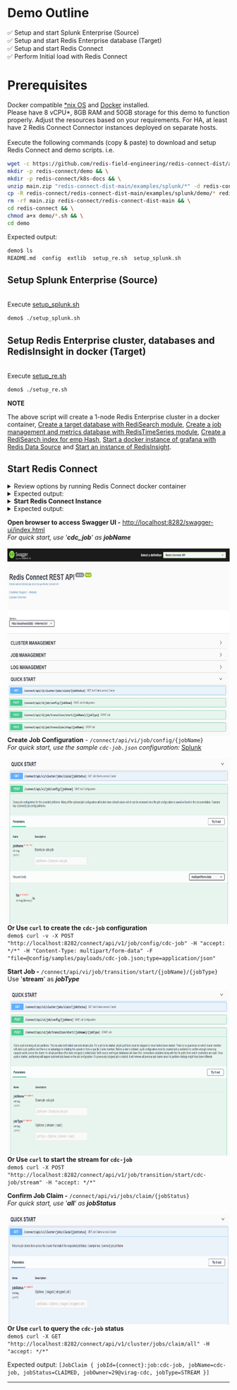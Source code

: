 # Demo Outline
:white_check_mark: Setup and start Splunk Enterprise (Source)<br>
:white_check_mark: Setup and start Redis Enterprise database (Target)<br>
:white_check_mark: Setup and start Redis Connect<br>
:white_check_mark: Perform Initial load with Redis Connect<br>

# Prerequisites
Docker compatible [*nix OS](https://en.wikipedia.org/wiki/Unix-like) and [Docker](https://docs.docker.com/get-docker) installed.
<br>Please have 8 vCPU*, 8GB RAM and 50GB storage for this demo to function properly. Adjust the resources based on your requirements. For HA, at least have 2 Redis Connect Connector instances deployed on separate hosts.</br>
<br>Execute the following commands (copy & paste) to download and setup Redis Connect and demo scripts.
i.e.</br>

```bash
wget -c https://github.com/redis-field-engineering/redis-connect-dist/archive/main.zip && \
mkdir -p redis-connect/demo && \
mkdir -p redis-connect/k8s-docs && \
unzip main.zip "redis-connect-dist-main/examples/splunk/*" -d redis-connect && \
cp -R redis-connect/redis-connect-dist-main/examples/splunk/demo/* redis-connect/demo && \
rm -rf main.zip redis-connect/redis-connect-dist-main && \
cd redis-connect && \
chmod a+x demo/*.sh && \
cd demo
```

Expected output:
```bash
demo$ ls
README.md  config  extlib  setup_re.sh  setup_splunk.sh
```

## Setup Splunk Enterprise (Source)
<br>Execute [setup_splunk.sh](setup_splunk.sh)</br>
```bash
demo$ ./setup_splunk.sh
```

## Setup Redis Enterprise cluster, databases and RedisInsight in docker (Target)
<br>Execute [setup_re.sh](setup_re.sh)</br>
```bash
demo$ ./setup_re.sh
```
**NOTE**

The above script will create a 1-node Redis Enterprise cluster in a docker container, [Create a target database with RediSearch module](https://docs.redislabs.com/latest/modules/add-module-to-database/), [Create a job management and metrics database with RedisTimeSeries module](https://docs.redislabs.com/latest/modules/add-module-to-database/), [Create a RediSearch index for emp Hash](https://redislabs.com/blog/getting-started-with-redisearch-2-0/), [Start a docker instance of grafana with Redis Data Source](https://redisgrafana.github.io/) and [Start an instance of RedisInsight](https://docs.redislabs.com/latest/ri/installing/install-docker/).

## Start Redis Connect

<details><summary>Review options by running Redis Connect docker container </summary>
<p>

```bash
demo$ docker run \
-it --rm --privileged=true \
--name redis-connect-$(hostname) \
-v $(pwd)/config:/opt/redislabs/redis-connect/config \
-v $(pwd)/config/samples/credentials:/opt/redislabs/redis-connect/config/samples/credentials \
--net host \
redislabs/redis-connect:0.9.5.5-rc1
```

</p>
</details>

<details><summary>Expected output:</summary>
<p>

```bash
-------------------------------
Redis Connect startup script.
*******************************
Please ensure that these environment variables are correctly mapped before executing start and cli options. They can also be found in /opt/redislabs/redis-connect/bin/redisconnect.conf
Example environment variables and volume mapping for docker based deployments
-e REDISCONNECT_JOB_MANAGER_CONFIG_PATH=/opt/redislabs/redis-connect/config/jobmanager.properties [OPTIONAL]
-e REDISCONNECT_LOGBACK_CONFIG=/opt/redislabs/redis-connect/config/logback.xml [OPTIONAL]
-e REDISCONNECT_JAVA_OPTIONS=-Xms1g -Xmx2g [OPTIONAL]
-e REDISCONNECT_EXTLIB_DIR=/opt/redislabs/redis-connect/extlib [OPTIONAL]
-v <HOST_PATH_TO_JOB_MANAGER_PROPERTIES>:/opt/redislabs/redis-connect/config
-v <HOST_PATH_TO_CREDENTIALS>:/opt/redislabs/redis-connect/config/samples/credentials
-v <HOST_PATH_TO_EXTLIB>:/opt/redislabs/redis-connect/extlib [OPTIONAL]
-p 8282:8282

Usage: [-h|cli|start]
options:
-h: Print this help message and exit.
-v: Print version.
cli: init Redis Connect CLI
start: init Redis Connect Instance (Cluster Member)
-------------------------------
```

</p>
</details>

<details><summary><b>Start Redis Connect Instance</b></summary>
<p>

```bash
docker run \
-it --rm --privileged=true \
--name redis-connect-$(hostname) \
-v $(pwd)/config:/opt/redislabs/redis-connect/config \
-v $(pwd)/extlib:/opt/redislabs/redis-connect/extlib \
--net host \
redislabs/redis-connect:0.9.5.5-rc1 start
```

</p>
</details>

<details><summary>Expected output:</summary>
<p>

```bash
-------------------------------
Starting redis-connect v0.9.5.5 Instance using JAVA 11.0.15 on virag-cdc started by root in /opt/redislabs/redis-connect/bin
Loading redis-connect Instance configuration from /opt/redislabs/redis-connect/config/jobmanager.properties
Instance classpath /opt/redislabs/redis-connect/lib/*:/opt/redislabs/redis-connect/extlib/*
23:32:54.102 [main] INFO  redis-connect-manager - ----------------------------------------------------------------------------------------------------------------------------
  /#######                  /## /##          	  /######                                                      /##
 | ##__  ##                | ## |__/          	 /##__  ##                                                    | ##
 | ##  \ ##  /######   /####### /##  /#######	| ##  \__/  /######  /#######  /#######   /######   /####### /######
 | #######/ /##__  ## /##__  ##| ## /##_____/	| ##       /##__  ##| ##__  ##| ##__  ## /##__  ## /##_____/|_  ##_/
 | ##__  ##| ########| ##  | ##| ##|  ###### 	| ##      | ##  \ ##| ##  \ ##| ##  \ ##| ########| ##        | ##
 | ##  \ ##| ##_____/| ##  | ##| ## \____  ##	| ##    ##| ##  | ##| ##  | ##| ##  | ##| ##_____/| ##        | ## /##
 | ##  | ##|  #######|  #######| ## /#######/	|  ######/|  ######/| ##  | ##| ##  | ##|  #######|  #######  |  ####/
 |__/  |__/ \_______/ \_______/|__/|_______/ 	 \______/  \______/ |__/  |__/|__/  |__/ \_______/ \_______/   \___/
Powered by Redis Enterprise
23:32:59.108 [main] INFO  redis-connect-manager - ----------------------------------------------------------------------------------------------------------------------------
23:33:01.015 [main] INFO  redis-connect-manager - Instance: 30@virag-cdc successfully established Redis connection with ClientId: JobManager ConnectionId: JobManager
23:33:01.043 [main] INFO  redis-connect-manager - Instance: 30@virag-cdc successfully established Redis connection with ClientId: JobManager ConnectionId: JobReaper
23:33:01.063 [main] INFO  redis-connect-manager - Instance: 30@virag-cdc successfully established Redis connection with ClientId: JobManager ConnectionId: JobClaimer
23:33:01.085 [main] INFO  redis-connect-manager - Instance: 30@virag-cdc successfully established Redis connection with ClientId: JobManager ConnectionId: JobOrchestrator
23:33:01.112 [main] INFO  redis-connect-manager - Instance: 30@virag-cdc successfully established Redis connection with ClientId: JobManager ConnectionId: HeartbeatManager
23:33:01.138 [main] INFO  redis-connect-manager - Instance: 30@virag-cdc successfully established Redis connection with ClientId: JobManager ConnectionId: MetricsReporter
23:33:01.170 [main] INFO  redis-connect-manager - Instance: 30@virag-cdc successfully established Redis connection with ClientId: JobManager ConnectionId: CredentialsRotationEventListener
23:33:01.210 [main] INFO  redis-connect-manager - Instance: 30@virag-cdc successfully established Redis connection with ClientId: JobManager ConnectionId: ChangeEventQueue
23:33:01.297 [main] INFO  redis-connect-manager - Instance: 30@virag-cdc skipped creating Job Claim Assignment Consumer Group since it already exists
23:33:01.303 [main] INFO  redis-connect-manager - Instance: 30@virag-cdc successfully started JobManager service
23:33:01.304 [main] INFO  redis-connect-manager - Instance: 30@virag-cdc successfully started JobReaper service
23:33:01.307 [main] INFO  redis-connect-manager - Instance: 30@virag-cdc successfully started JobClaimer service
23:33:01.308 [main] INFO  redis-connect-manager - Instance: 30@virag-cdc Metrics are not enabled so MetricsReporter threadpool will not be instantiated
23:33:06.841 [main] INFO  redis-connect-manager - Instance: 30@virag-cdc started Redis Connect REST API listening on ["http-nio-8282"]
23:33:06.841 [main] INFO  redis-connect-manager - ----------------------------------------------------------------------------------------------------------------------------
23:33:06.841 [main] INFO  redis-connect-manager -
23:33:06.842 [main] INFO  redis-connect-manager - Started Redis Connect Instance
23:33:06.842 [main] INFO  redis-connect-manager -
23:33:06.842 [main] INFO  redis-connect-manager - ----------------------------------------------------------------------------------------------------------------------------
23:33:11.303 [JobManagerThreadpool-2] INFO  redis-connect-manager - Instance: 30@virag-cdc was successfully elected Redis Connect cluster leader
```

</p>
</details>

**Open browser to access Swagger UI -** [http://localhost:8282/swagger-ui/index.html]()
<br>_For quick start, use '**cdc_job**' as **jobName**_
<br><br><img src="/images/quick-start/Redis Connect Swagger Front Page.jpg" style="float: right;" width = 700px height = 425px/>

**Create Job Configuration** - `/connect/api/vi/job/config/{jobName}`
<br>_For quick start, use the sample `cdc-job.json` configuration:_ <a href="/examples/splunk/demo/config/samples/payloads/cdc-job.json">Splunk</a>
<br><br><img src="/images/quick-start/Redis Connect Save Job Config.png" style="float: right;" width = 700px height = 375px/>
<br>

**Or Use `curl` to create the `cdc-job` configuration** <br>
`demo$ curl -v -X POST "http://localhost:8282/connect/api/v1/job/config/cdc-job" -H "accept: */*" -H "Content-Type: multipart/form-data" -F "file=@config/samples/payloads/cdc-job.json;type=application/json"`

**Start Job -** `/connect/api/vi/job/transition/start/{jobName}/{jobType}`
<br>Use '**stream**' as _**jobType**_
<br><br><img src="/images/quick-start/Redis Connect Start Job.png" style="float: right;" width = 700px height = 375px/>

**Or Use `curl` to start the stream for `cdc-job`** <br>
`demo$ curl -X POST "http://localhost:8282/connect/api/v1/job/transition/start/cdc-job/stream" -H "accept: */*"`

**Confirm Job Claim -** `/connect/api/vi/jobs/claim/{jobStatus}`
<br>_For quick start, use '**all**' as **jobStatus**_
<br><br><img src="/images/quick-start/Redis Connect Get Claims.png" style="float: right;" width = 700px height = 250px/>

**Or Use `curl` to query the `cdc-job` status** <br>
`demo$ curl -X GET "http://localhost:8282/connect/api/v1/cluster/jobs/claim/all" -H "accept: */*"`

Expected output: `[JobClaim { jobId={connect}:job:cdc-job, jobName=cdc-job, jobStatus=CLAIMED, jobOwner=29@virag-cdc, jobType=STREAM }]`

-------------------------------
